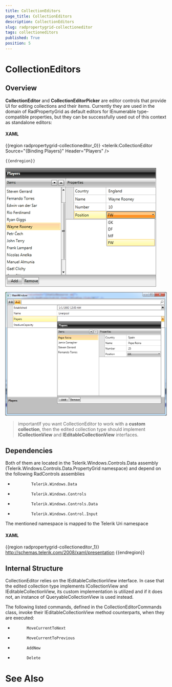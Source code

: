 ```yaml
---
title: CollectionEditors
page_title: CollectionEditors
description: CollectionEditors
slug: radpropertygrid-collectioneditor
tags: collectioneditors
published: True
position: 5
---
```


# CollectionEditors





## Overview

__CollectionEditor__ and __CollectionEditorPicker__ are editor controls that provide UI for editing collections and their items. Currently they are used in the domain of RadPropertyGrid as default editors for IEnumerable type-compatible properties, but they can be successfully used out of this context as standalone editors:



#### __XAML__

{{region radpropertygrid-collectioneditor_0}}
	  <telerik:CollectionEditor Source="{Binding Players}" 
	                                  Header="Players" />
	
	
	{{endregion}}



![Rad Property Grid Collection Editor](images/RadPropertyGrid_CollectionEditor.png)

![Rad Property Grid Collection Editor Picker](images/RadPropertyGrid_CollectionEditorPicker.png)

>importantIf you want CollectionEditor to work with a __custom collection__, then the edited collection type should implement __ICollectionView__ and __IEditableCollectionView__ interfaces.

## Dependencies

Both of them are located in the Telerik.Windows.Controls.Data assembly (Telerik.Windows.Controls.Data.PropertyGrid namespace) and depend on the following RadControls assemblies
        

* 
              Telerik.Windows.Data
            

* 
              Telerik.Windows.Controls
            

* 
              Telerik.Windows.Controls.Data
            

* 
              Telerik.Windows.Control.Input
            

The mentioned namespace is mapped to the Telerik Uri namespace
          

#### __XAML__

{{region radpropertygrid-collectioneditor_1}}
	   http://schemas.telerik.com/2008/xaml/presentation
	{{endregion}}



## Internal Structure

CollectionEditor relies on the IEditableCollectionView interface. In case that the edited collection type implements ICollectionView and IEditableCollectionView, its custom implementation is utilized and if it does not, an instance of QueryableCollectionView is used instead.
        

The following listed commands, defined in the CollectionEditorCommands class, invoke their IEditableCollectionView method counterparts, when they are executed:
        

* 
            MoveCurrentToNext
          

* 
            MoveCurrentToPrevious
          

* 
            AddNew
          

* 
            Delete
          

# See Also
